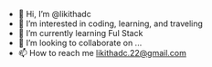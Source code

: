 - 👋 Hi, I’m @likithadc
- 👀 I’m interested in coding, learning, and traveling
- 🌱 I’m currently learning Ful Stack
- 💞️ I’m looking to collaborate on ...
- 📫 How to reach me likithadc.22@gmail.com


<!---
likithadc/likithadc is a ✨ special ✨ repository because its `README.md` (this file) appears on your GitHub profile.
You can click the Preview link to take a look at your changes.
--->
